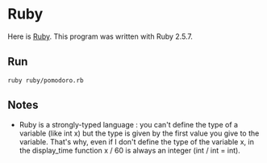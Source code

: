 # Ruby

Here is [Ruby](https://www.ruby-lang.org/en/).
This program was written with Ruby 2.5.7.

## Run

```
ruby ruby/pomodoro.rb
```

## Notes

- Ruby is a strongly-typed language : you can't define the type of a variable (like int x) but the type is given by the first value you give to the variable. That's why, even if I don't define the type of the variable x, in the display_time function x / 60 is always an integer (int / int = int).
